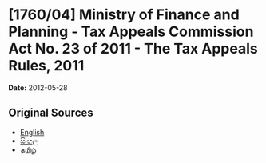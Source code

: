 # [1760/04] Ministry of Finance and Planning - Tax Appeals Commission Act No. 23 of 2011 - The Tax Appeals Rules, 2011

**Date:** 2012-05-28

## Original Sources

- [English](https://documents.gov.lk/view/extra-gazettes/2012/5/1760-04_E.pdf)
- [සිංහල](https://documents.gov.lk/view/extra-gazettes/2012/5/1760-04_S.pdf)
- [தமிழ்](https://documents.gov.lk/view/extra-gazettes/2012/5/1760-04_T.pdf)
